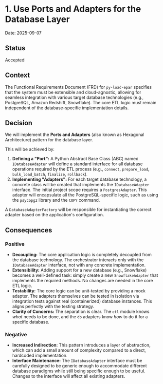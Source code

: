# 1. Use Ports and Adapters for the Database Layer

Date: 2025-09-07

## Status

Accepted

## Context

The Functional Requirements Document (FRD) for `py-load-epar` specifies that the system must be extensible and cloud-agnostic, allowing for seamless integration with various target database technologies (e.g., PostgreSQL, Amazon Redshift, Snowflake). The core ETL logic must remain independent of the database-specific implementation details.

## Decision

We will implement the **Ports and Adapters** (also known as Hexagonal Architecture) pattern for the database layer.

This will be achieved by:
1.  **Defining a "Port":** A Python Abstract Base Class (ABC) named `IDatabaseAdapter` will define a standard interface for all database operations required by the ETL process (e.g., `connect`, `prepare_load`, `bulk_load_batch`, `finalize`, `rollback`).
2.  **Implementing "Adapters":** For each target database technology, a concrete class will be created that implements the `IDatabaseAdapter` interface. The initial project scope requires a `PostgresAdapter`. This adapter will encapsulate all the PostgreSQL-specific logic, such as using the `psycopg2` library and the `COPY` command.

A `DatabaseAdapterFactory` will be responsible for instantiating the correct adapter based on the application's configuration.

## Consequences

### Positive

-   **Decoupling:** The core application logic is completely decoupled from the database technology. The orchestrator interacts only with the `IDatabaseAdapter` interface, not with any concrete implementation.
-   **Extensibility:** Adding support for a new database (e.g., Snowflake) becomes a well-defined task: simply create a new `SnowflakeAdapter` that implements the required methods. No changes are needed in the core ETL logic.
-   **Testability:** The core logic can be unit-tested by providing a mock adapter. The adapters themselves can be tested in isolation via integration tests against real (containerized) database instances. This aligns perfectly with the testing strategy.
-   **Clarity of Concerns:** The separation is clear. The `etl` module knows *what* needs to be done, and the `db` adapters know *how* to do it for a specific database.

### Negative

-   **Increased Indirection:** This pattern introduces a layer of abstraction, which can add a small amount of complexity compared to a direct, hardcoded implementation.
-   **Interface Maintenance:** The `IDatabaseAdapter` interface must be carefully designed to be generic enough to accommodate different database paradigms while still being specific enough to be useful. Changes to the interface will affect all existing adapters.
